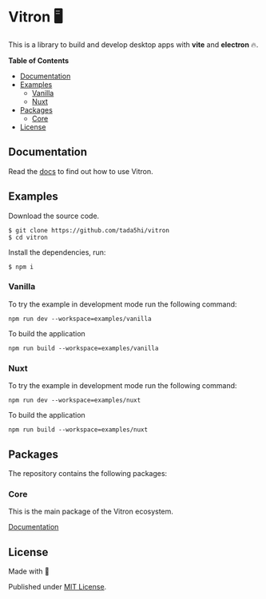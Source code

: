 # Vitron ️🖥️

This is a library to build and develop desktop apps with **vite** and **electron** 🔥.

**Table of Contents**
- [Documentation](#documentation)
- [Examples](#examples)
    - [Vanilla](#vanilla)
    - [Nuxt](#nuxt)
- [Packages](#packages)
    - [Core](#core)
- [License](#license)

## Documentation
Read the [docs](./packages/vitron/README.md) to find out how to use Vitron.

## Examples

Download the source code.

```shell
$ git clone https://github.com/tada5hi/vitron
$ cd vitron
```

Install the dependencies, run:

```shell
$ npm i
```

### Vanilla
To try the example in development mode run the following command:
```shell
npm run dev --workspace=examples/vanilla
```
To build the application
```shell
npm run build --workspace=examples/vanilla
```

### Nuxt
To try the example in development mode run the following command:
```shell
npm run dev --workspace=examples/nuxt
```
To build the application
```shell
npm run build --workspace=examples/nuxt
```

## Packages
The repository contains the following packages:

### Core

This is the main package of the Vitron ecosystem.

[Documentation](./packages/vitron/README.md)

## License

Made with 💚

Published under [MIT License](./LICENSE).
